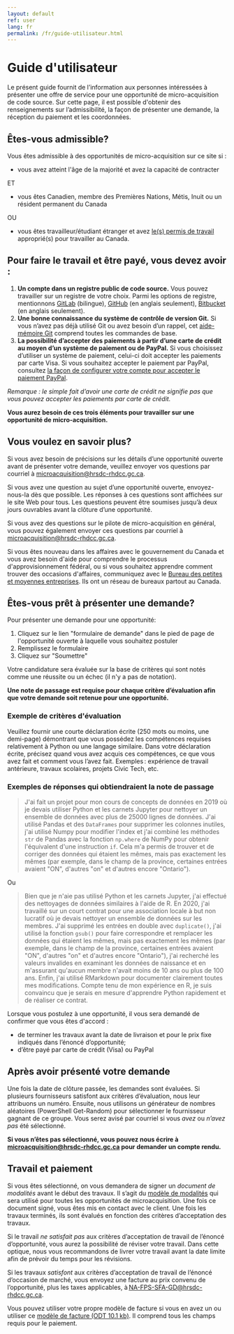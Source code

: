 ```yaml
---
layout: default
ref: user
lang: fr
permalink: /fr/guide-utilisateur.html
---
```


# Guide d'utilisateur

Le présent guide fournit de l’information aux personnes intéressées à présenter une offre de service pour une opportunité de micro-acquisition de code source.
Sur cette page, il est possible d'obtenir des renseignements sur l’admissibilité, la façon de présenter une demande, la réception du paiement et les coordonnées.

## Êtes-vous admissible?

Vous êtes admissible à des opportunités de micro-acquisition sur ce site si :

- vous avez atteint l'âge de la majorité et avez la capacité de contracter

ET

- vous êtes Canadien, membre des Premières Nations, Métis, Inuit ou un résident permanent du Canada

OU

- vous êtes travailleur/étudiant étranger et avez [le(s) permis de travail](https://www.canada.ca/fr/immigration-refugies-citoyennete/services/travailler-canada/permis.html) approprié(s) pour travailler au Canada.

<!--markdownlint-disable MD026-->
## Pour faire le travail et être payé, vous devez avoir :
<!--markdownlint-enable MD026-->

1. __Un compte dans un registre public de code source.__
  Vous pouvez travailler sur un registre de votre choix.
  Parmi les options de registre, mentionnons [GitLab](https://gitlab.com/) (bilingue), [GitHub](https://github.com/) (en anglais seulement), [Bitbucket](https://bitbucket.org/) (en anglais seulement).
2. __Une bonne connaissance du système de contrôle de version Git.__
  Si vous n’avez pas déjà utilisé Git ou avez besoin d’un rappel, cet [aide-mémoire Git](https://training.github.com/downloads/fr/github-git-cheat-sheet/) comprend toutes les commandes de base.
3. __La possibilité d’accepter des paiements à partir d’une carte de crédit au moyen d’un système de paiement ou de PayPal.__
  Si vous choisissez d’utiliser un système de paiement, celui-ci doit accepter les paiements par carte Visa.
  Si vous souhaitez accepter le paiement par PayPal, consultez [la façon de configurer votre compte pour accepter le paiement PayPal](https://www.paypal.com/ca/business/accept-payments?locale.x=fr_CA).

_Remarque : le simple fait d’avoir une carte de crédit ne signifie pas que vous pouvez accepter les paiements par carte de crédit._

**Vous aurez besoin de ces trois éléments pour travailler sur une opportunité de micro-acquisition.**

## Vous voulez en savoir plus?

Si vous avez besoin de précisions sur les détails d’une opportunité ouverte avant de présenter votre demande, veuillez envoyer vos questions par courriel à [microacquisition@hrsdc-rhdcc.gc.ca](mailto:microacquisition@hrsdc-rhdcc.gc.ca).

Si vous avez une question au sujet d’une opportunité ouverte, envoyez-nous-la dès que possible.
Les réponses à ces questions sont affichées sur le site Web pour tous.
Les questions peuvent être soumises jusqu’à deux jours ouvrables avant la clôture d’une opportunité.

Si vous avez des questions sur le pilote de micro-acquisition en général, vous pouvez également envoyer ces questions par courriel à [microacquisition@hrsdc-rhdcc.gc.ca](mailto:microacquisition@hrsdc-rhdcc.gc.ca).

Si vous êtes nouveau dans les affaires avec le gouvernement du Canada et vous avez besoin d'aide pour comprendre le processus d'approvisionnement fédéral, ou si vous souhaitez apprendre comment trouver des occasions d'affaires, communiquez avec le [Bureau des petites et moyennes entreprises](https://achatsetventes.gc.ca/pour-les-entreprises/contacts-pour-les-entreprises/bureau-des-petites-et-moyennes-entreprises-bureaux-regionaux).
Ils ont un réseau de bureaux partout au Canada.

## Êtes-vous prêt à présenter une demande?

Pour présenter une demande pour une opportunité:

1. Cliquez sur le lien "formulaire de demande" dans le pied de page de l'opportunité ouverte à laquelle vous souhaitez postuler
2. Remplissez le formulaire
3. Cliquez sur "Soumettre"

Votre candidature sera évaluée sur la base de critères qui sont notés comme une réussite ou un échec (il n'y a pas de notation).

__Une note de passage est requise pour chaque critère d’évaluation afin que votre demande soit retenue pour une opportunité.__

### Exemple de critères d'évaluation

Veuillez fournir une courte déclaration écrite (250 mots ou moins, une demi-page) démontrant que vous possédez les compétences requises relativement à Python ou une langage similaire.
Dans votre déclaration écrite, précisez quand vous avez acquis ces compétences, ce que vous avez fait et comment vous l’avez fait.
Exemples : expérience de travail antérieure, travaux scolaires, projets Civic Tech, etc.

### Exemples de réponses qui obtiendraient la note de passage

> J'ai fait un projet pour mon cours de concepts de données en 2019 où je devais utiliser Python et les carnets Jupyter pour nettoyer un ensemble de données avec plus de 25000 lignes de données.
J'ai utilisé Pandas et des `DataFrames` pour supprimer les colonnes inutiles, j'ai utilisé Numpy pour modifier l'index et j'ai combiné les méthodes `str` de Pandas avec la fonction `np.where` de NumPy pour obtenir l'équivalent d'une instruction `if`.
Cela m'a permis de trouver et de corriger des données qui étaient les mêmes, mais pas exactement les mêmes (par exemple, dans le champ de la province, certaines entrées avaient "ON", d'autres "on" et d'autres encore "Ontario").

Ou

> Bien que je n'aie pas utilisé Python et les carnets Jupyter, j'ai effectué des nettoyages de données similaires à l'aide de R.
En 2020, j'ai travaillé sur un court contrat pour une association locale à but non lucratif où je devais nettoyer un ensemble de données sur les membres.
J'ai supprimé les entrées en double avec `duplicate()`, j'ai utilisé la fonction `gsub()` pour faire correspondre et remplacer les données qui étaient les mêmes, mais pas exactement les mêmes (par exemple, dans le champ de la province, certaines entrées avaient "ON", d'autres "on" et d'autres encore "Ontario"), j'ai recherché les valeurs invalides en examinant les données de naissance et en m'assurant qu'aucun membre n'avait moins de 10 ans ou plus de 100 ans.
Enfin, j'ai utilisé RMarkdown pour documenter clairement toutes mes modifications.
Compte tenu de mon expérience en R, je suis convaincu que je serais en mesure d'apprendre Python rapidement et de réaliser ce contrat.

<div class="well">
<p>Lorsque vous postulez à une opportunité, il vous sera demandé de confirmer que vous êtes d'accord :</p>
<ul><li>de terminer les travaux avant la date de livraison et pour le prix fixe indiqués dans l’énoncé d’opportunité;</li>
<li>d’être payé par carte de crédit (Visa) ou PayPal</li></ul>

</div>

## Après avoir présenté votre demande

Une fois la date de clôture passée, les demandes sont évaluées.
Si plusieurs fournisseurs satisfont aux critères d’évaluation, nous leur attribuons un numéro.
Ensuite, nous utilisons un générateur de nombres aléatoires (PowerShell Get-Random) pour sélectionner le fournisseur gagnant de ce groupe.
Vous serez avisé par courriel si vous _avez_ ou _n’avez pas_ été sélectionné.

__Si vous n’êtes pas sélectionné, vous pouvez nous écrire à [microacquisition@hrsdc-rhdcc.gc.ca](mailto:microacquisition@hrsdc-rhdcc.gc.ca) pour demander un compte rendu.__

## Travail et paiement

Si vous êtes sélectionné, on vous demandera de signer un _document de modalités_ avant le début des travaux.
Il s’agit du <a href="{{ site.baseurl }}{% link _pages/fr/termes.md %}">modèle de modalités</a> qui sera utilisé pour toutes les opportunités de microacquisition.
Une fois ce document signé, vous êtes mis en contact avec le client.
Une fois les travaux terminés, ils sont évalués en fonction des critères d’acceptation des travaux.

Si le travail _ne satisfait pas_ aux critères d’acceptation de travail de l’énoncé d’opportunité, vous aurez la possibilité de réviser votre travail.
Dans cette optique, nous vous recommandons de livrer votre travail avant la date limite afin de prévoir du temps pour les révisions.

Si les travaux _satisfont_ aux critères d’acceptation de travail de l’énoncé d’occasion de marché, vous envoyez une facture au prix convenu de l’opportunité, plus les taxes applicables, à [NA-FPS-SFA-GD@hrsdc-rhdcc.gc.ca](mailto:NA-FPS-SFA-GD@hrsdc-rhdcc.gc.ca).

Vous pouvez utiliser votre propre modèle de facture si vous en avez un ou utiliser ce [modèle de facture (ODT 10.1 kb)](../../assets/modele-de-facture.odt).
Il comprend tous les champs requis pour le paiement.
